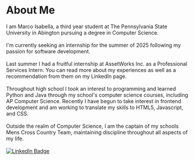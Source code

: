 # About Me
I am Marco Isabella, a third year student at The Pennsylvania State University in Abington pursuing a degree in Computer Science.
<br><br>
I'm currently seeking an internship for the summer of 2025 following my passion for software development.
<br><br>
Last summer I had a fruitful internship at AssetWorks Inc. as a Professional Services Intern. You can read more about my experiences as well as a recommendation from them on my LinkedIn page.
<br><br>
Throughout high school I took an interest to programming and learned Python and Java through my school's computer science courses, including AP Computer Science. Recently I have begun to take interest in frontend development and am working to translate my skills to HTML5, Javascript, and CSS.
<br><br>
Outside the realm of Computer Science, I am the captain of my schools Mens Cross Country Team, maintaining discipline throughout all aspects of my life.
<br><br>
<a href="https://www.linkedin.com/in/marcoisabella9">
  <img src="https://img.shields.io/badge/-marcoisabella9-white?style=plastic&logo=linkedin&color=%230A66C2" alt="LinkedIn Badge">
</a>
